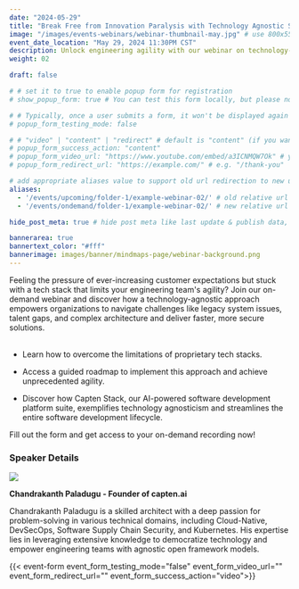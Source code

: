 ```yaml
---
date: "2024-05-29"
title: "Break Free from Innovation Paralysis with Technology Agnostic Solutions"
image: "/images/events-webinars/webinar-thumbnail-may.jpg" # use 800x550 or 16:11 ratio image
event_date_location: "May 29, 2024 11:30PM CST"
description: Unlock engineering agility with our webinar on technology-agnostic solutions. Overcome legacy systems, talent gaps, and complex architectures for faster, secure delivery.
weight: 02

draft: false

# # set it to true to enable popup form for registration
# show_popup_form: true # You can test this form locally, but please note that submissions will not be sent to Netlify.

# # Typically, once a user submits a form, it won't be displayed again when they revisit the page, unless they open it in a new tab or window. If you need to show the form again for testing purposes, you can set this option to true. This is particularly useful during local testing when you need to submit the form multiple times for testing purposes.
# popup_form_testing_mode: false

# # "video" | "content" | "redirect" # default is "content" (if you want to show a video after the form is submitted, set this to "video" and provide video url in the popup_form_video_url field. If you want to redirect to a different url, set this to "redirect" and provide a redirect url in the popup_form_redirect_url field)
# popup_form_success_action: "content" 
# popup_form_video_url: "https://www.youtube.com/embed/a3ICNMQW7Ok" # you can use youtube's embed url
# popup_form_redirect_url: "https://example.com/" # e.g. "/thank-you"

# add appropriate aliases value to support old url redirection to new url
aliases:  
  - '/events/upcoming/folder-1/example-webinar-02/' # old relative url
  - '/events/ondemand/folder-1/example-webinar-02/' # new relative url

hide_post_meta: true # hide post meta like last update & publish data, estimated reading time etc.

bannerarea: true
bannertext_color: "#fff"
bannerimage: images/banner/mindmaps-page/webinar-background.png
---
```


<div class="row gx-lg-5">
    <div class="col-lg-7">
Feeling the pressure of ever-increasing customer expectations but stuck with a tech stack that limits your engineering team's agility? Join our on-demand webinar and discover how a technology-agnostic approach empowers organizations to navigate challenges like legacy system issues, talent gaps, and complex architecture and deliver faster, more secure solutions.  </br></br>

-  Learn how to overcome the limitations of proprietary tech stacks. 

- Access a guided roadmap to implement this approach and achieve unprecedented agility. 

- Discover how Capten Stack, our AI-powered software development platform suite, exemplifies technology agnosticism and streamlines the entire software development lifecycle. 

Fill out the form and get access to your on-demand recording now! 


### Speaker Details

<image src="/images/avatar/chandrakanth-paladugu.jpg">

**Chandrakanth Paladugu - Founder of capten.ai**

Chandrakanth Paladugu is a skilled architect with a deep passion for problem-solving in various technical domains, including Cloud-Native, DevSecOps, Software Supply Chain Security, and Kubernetes. His expertise lies in leveraging extensive knowledge to democratize technology and empower engineering teams with agnostic open framework models.
</div>

<div class="col-lg-5">
{{< event-form event_form_testing_mode="false" event_form_video_url="" event_form_redirect_url="" event_form_success_action="video">}}
</div>
</div>
